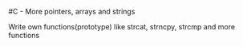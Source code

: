 #C - More pointers, arrays and strings

Write own functions(prototype) like strcat, strncpy, strcmp and more functions

